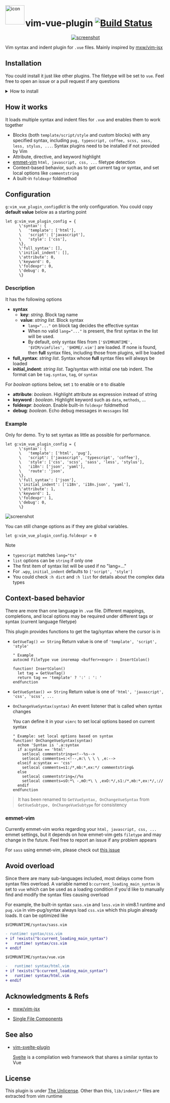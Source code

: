 <img src="https://raw.githubusercontent.com/leafOfTree/leafOfTree.github.io/master/vim-vue-plugin-icon.svg" width="60" height="60" alt="icon" align="left"/>

# vim-vue-plugin [![Build Status](https://app.travis-ci.com/leafOfTree/vim-vue-plugin.svg?branch=master)](https://app.travis-ci.com/leafOfTree/vim-vue-plugin)

<p align="center">
<a href="https://github.com/altercation/vim-colors-solarized">
<img alt="screenshot" src="https://raw.githubusercontent.com/leafOfTree/leafOfTree.github.io/master/vim-vue-plugin-screenshot.png" />
</a>
</p>

Vim syntax and indent plugin for `.vue` files. Mainly inspired by [mxw/vim-jsx][1]

## Installation

You could install it just like other plugins. The filetype will be set to `vue`. Feel free to open an issue or a pull request if any questions

<details>
<summary><a>How to install</a></summary>

- [VundleVim][2]

    ```vim
    Plugin 'leafOfTree/vim-vue-plugin'
    ```

- [vim-pathogen][5]

    ```
    cd ~/.vim/bundle
    git clone https://github.com/leafOfTree/vim-vue-plugin --depth 1
    ```

- [vim-plug][7]

    ```vim
    Plug 'leafOfTree/vim-vue-plugin'
    :PlugInstall
    ```

- Or manually, clone this plugin to `path/to/this_plugin`, and add it to `rtp` in vimrc

    ```vim
    set rtp+=path/to/this_plugin

    " If filetype is not set to 'vue', try
    filetype off
    set rtp+=path/to/this_plugin
    filetype plugin indent on
    ```
<br />
</details>

## How it works

It loads multiple syntax and indent files for `.vue` and enables them to work together

- Blocks (both `template/script/style` and custom blocks) with any specified syntax, including `pug, typescript, coffee, scss, sass, less, stylus, ...`. Syntax plugins need to be installed if not provided by Vim
- Attribute, directive, and keyword highlight
- [emmet-vim][10] `html, javascript, css, ...` filetype detection
- Context-based behavior, such as to get current tag or syntax, and set local options like `commentstring`
- A built-in `foldexpr` foldmethod

## Configuration

`g:vim_vue_plugin_config`*dict* is the only configuration. You could copy **default value** below as a starting point

```vim
let g:vim_vue_plugin_config = { 
      \'syntax': {
      \   'template': ['html'],
      \   'script': ['javascript'],
      \   'style': ['css'],
      \},
      \'full_syntax': [],
      \'initial_indent': [],
      \'attribute': 0,
      \'keyword': 0,
      \'foldexpr': 0,
      \'debug': 0,
      \}
```

### Description

It has the following options

- **syntax**
    - **key**: *string*. Block tag name
    - **value**: *string list*. Block syntax
        - `lang="..."` on block tag decides the effective syntax
        - When no valid `lang="..."` is present, the first syntax in the list will be used.
        - By default, only syntax files from `['$VIMRUNTIME', '$VIM/vimfiles', '$HOME/.vim']` are loaded. If none is found, then **full** syntax files, including those from plugins, will be loaded
- **full_syntax**: *string list*. Syntax whose **full** syntax files will always be loaded
- **initial_indent**: *string list*. Tag/syntax with initial one tab indent. The format can be `tag.syntax`, `tag`, or `syntax`

For *boolean* options below, set `1` to enable or `0` to disable

- **attribute**: *boolean*. Highlight attribute as expression instead of string
- **keyword** : *boolean*. Highlight keyword such as `data`, `methods`, ...
- **foldexpr**: *boolean*. Enable built-in `foldexpr` foldmethod
- **debug**: *boolean*. Echo debug messages in `messages` list

### Example

Only for demo. Try to set syntax as little as possible for performance.

```vim
let g:vim_vue_plugin_config = { 
      \'syntax': {
      \   'template': ['html', 'pug'],
      \   'script': ['javascript', 'typescript', 'coffee'],
      \   'style': ['css', 'scss', 'sass', 'less', 'stylus'],
      \   'i18n': ['json', 'yaml'],
      \   'route': 'json',
      \},
      \'full_syntax': ['json'],
      \'initial_indent': ['i18n', 'i18n.json', 'yaml'],
      \'attribute': 1,
      \'keyword': 1,
      \'foldexpr': 1,
      \'debug': 0,
      \}
```

<img alt="screenshot" src="https://raw.githubusercontent.com/leafOfTree/leafOfTree.github.io/master/vue-config-example.png" />

You can still change options as if they are global variables.

```vim
let g:vim_vue_plugin_config.foldexpr = 0
```

Note

- `typescript` matches `lang="ts"`
- `list` options can be `string` if only one
- The first item of syntax list will be used if no "lang=..."
- For `.wpy`, `initial_indent` defaults to `['script', 'style']`
- You could check `:h dict` and `:h list` for details about the complex data types

## Context-based behavior

There are more than one language in `.vue` file. Different mappings, completions, and local options may be required under different tags or syntax (current language filetype)

This plugin provides functions to get the tag/syntax where the cursor is in

- `GetVueTag() => String` Return value is one of `'template', 'script', 'style'`

    ```vim
    " Example
    autocmd FileType vue inoremap <buffer><expr> : InsertColon()

    function! InsertColon()
      let tag = GetVueTag()
      return tag == 'template' ? ':' : ': '
    endfunction
    ```

- `GetVueSyntax() => String` Return value is one of `'html', 'javascript', 'css', 'scss', ...`

- `OnChangeVueSyntax(syntax)` An event listener that is called when syntax changes

    You can define it in your `vimrc` to set local options based on current syntax

    ```vim
    " Example: set local options based on syntax
    function! OnChangeVueSyntax(syntax)
      echom 'Syntax is '.a:syntax
      if a:syntax == 'html'
        setlocal commentstring=<!--%s-->
        setlocal comments=s:<!--,m:\ \ \ \ ,e:-->
      elseif a:syntax =~ 'css'
        setlocal comments=s1:/*,mb:*,ex:*/ commentstring&
      else
        setlocal commentstring=//%s
        setlocal comments=sO:*\ -,mO:*\ \ ,exO:*/,s1:/*,mb:*,ex:*/,://
      endif
    endfunction
    ```

> It has been renamed to `GetVueSyntax, OnChangeVueSyntax` from `GetVueSubtype, OnChangeVueSubtype` for consistency

### emmet-vim

Currently emmet-vim works regarding your `html, javascript, css, ...` emmet settings, but it depends on how emmet-vim gets `filetype` and may change in the future. Feel free to report an issue if any problem appears

For `sass` using emmet-vim, please check out [this issue][17]

## Avoid overload

Since there are many sub-languages included, most delays come from syntax files overload. A variable named `b:current_loading_main_syntax` is set to `vue` which can be used as a loading condition if you'd like to manually find and modify the syntax files causing overload

For example, the built-in syntax `sass.vim` and `less.vim` in vim8.1 runtime and `pug.vim` in vim-pug/syntax always load `css.vim` which this plugin already loads. It can be optimized like

`$VIMRUNTIME/syntax/sass.vim`
```diff
- runtime! syntax/css.vim
+ if !exists("b:current_loading_main_syntax")
+   runtime! syntax/css.vim
+ endif
```

`$VIMRUNTIME/syntax/vue.vim`
```diff
-   runtime! syntax/html.vim
+ if !exists("b:current_loading_main_syntax")
+   runtime! syntax/html.vim
+ endif
```

## Acknowledgments & Refs

- [mxw/vim-jsx][1]

- [Single File Components][3]

## See also

- [vim-svelte-plugin][9] 

    [Svelte][13] is a compilation web framework that shares a similar syntax to Vue

## License

This plugin is under [The Unlicense][8]. Other than this, `lib/indent/*` files are extracted from vim runtime

[1]: https://github.com/mxw/vim-jsx "mxw: vim-jsx"
[2]: https://github.com/VundleVim/Vundle.vim
[3]: https://vuejs.org/v2/guide/single-file-components.html
[4]: https://github.com/digitaltoad/vim-pug
[5]: https://github.com/tpope/vim-pathogen
[6]: https://github.com/Tencent/wepy
[7]: https://github.com/junegunn/vim-plug
[8]: https://choosealicense.com/licenses/unlicense/
[9]: https://github.com/leafOfTree/vim-svelte-plugin
[10]: https://github.com/mattn/emmet-vim
[11]: https://github.com/kchmck/vim-coffee-script
[12]: https://travis-ci.com/leafOfTree/vim-vue-plugin.svg?branch=master
[13]: https://svelte.dev/
[14]: https://github.com/leafgarland/typescript-vim
[15]: https://github.com/HerringtonDarkholme/yats.vim
[16]: https://github.com/iloginow/vim-stylus
[17]: https://github.com/leafOfTree/vim-vue-plugin/issues/23#issuecomment-628306633
